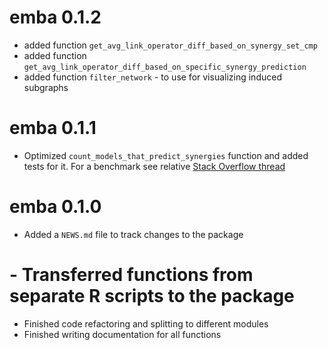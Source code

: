 # emba 0.1.2

- added function `get_avg_link_operator_diff_based_on_synergy_set_cmp`
- added function `get_avg_link_operator_diff_based_on_specific_synergy_prediction`
- added function `filter_network` - to use for visualizing induced subgraphs

# emba 0.1.1

- Optimized `count_models_that_predict_synergies` function and added tests for it. For a benchmark see
relative [Stack Overflow thread](https://stackoverflow.com/questions/58380043/optimize-r-code-for-row-operations-on-ternary-data-frame)

# emba 0.1.0

- Added a `NEWS.md` file to track changes to the package
# - Transferred functions from separate R scripts to the package
- Finished code refactoring and splitting to different modules
- Finished writing documentation for all functions
